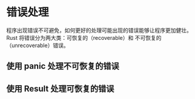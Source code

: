 # 错误处理
程序出现错误不可避免，如何更好的处理可能出现的错误能够让程序更加健壮。Rust 将错误分为两大类：可恢复的（recoverable）和 不可恢复的（unrecoverable）错误。
## 使用 panic 处理不可恢复的错误


## 使用 Result 处理可恢复的错误
